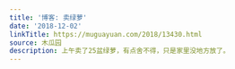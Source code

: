 ```yaml
---
title: '博客: 卖绿萝'
date: '2018-12-02'
linkTitle: https://muguayuan.com/2018/13430.html
source: 木瓜园
description: 上午卖了25盆绿萝，有点舍不得，只是家里没地方放了。
---
```

